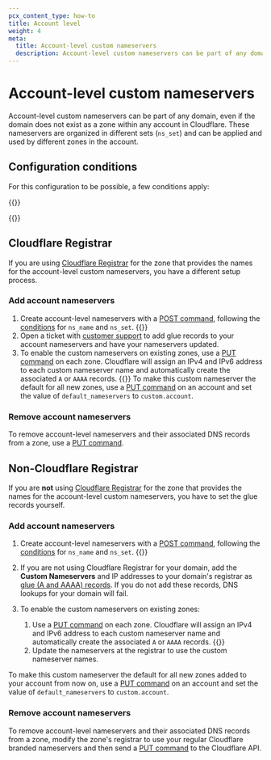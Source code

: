 ```yaml
---
pcx_content_type: how-to
title: Account level
weight: 4
meta:
  title: Account-level custom nameservers
  description: Account-level custom nameservers can be part of any domain, even if the domain does not exist as a zone within any account in Cloudflare. These nameservers are organized in different sets (`ns_set`) and can be applied and used by different zones in the account.
---
```


# Account-level custom nameservers

Account-level custom nameservers can be part of any domain, even if the domain does not exist as a zone within any account in Cloudflare. These nameservers are organized in different sets (`ns_set`) and can be applied and used by different zones in the account.

## Configuration conditions

For this configuration to be possible, a few conditions apply:

{{<render file="_acns-tcns-conditions.md" withParameters="account;;you;;You" >}}

{{<render file="_acns-tcns-byoip.md" withParameters="Account;;account" >}}

## Cloudflare Registrar

If you are using [Cloudflare Registrar](/registrar/) for the zone that provides the names for the account-level custom nameservers, you have a different setup process.

### Add account nameservers

1. Create account-level nameservers with a [POST command](/api/operations/account-level-custom-nameservers-add-account-custom-nameserver), following the [conditions](#configuration-conditions) for `ns_name` and `ns_set`.
{{<render file="_ns-set-omission-callout.md">}}
2. Open a ticket with [customer support](https://support.cloudflare.com/hc/articles/200172476) to add glue records to your account nameservers and have your nameservers updated.
3. To enable the custom nameservers on existing zones, use a [PUT command](/api/operations/account-level-custom-nameservers-usage-for-a-zone-set-account-custom-nameserver-related-zone-metadata) on each zone. Cloudflare will assign an IPv4 and IPv6 address to each custom nameserver name and automatically create the associated `A` or `AAAA` records.
{{<render file="_ns-set-omission-callout.md">}}
To make this custom nameserver the default for all new zones, use a [PUT command](/api/operations/accounts-update-account) on an account and set the value of `default_nameservers` to `custom.account`.

### Remove account nameservers

To remove account-level nameservers and their associated DNS records from a zone, use a [PUT command](/api/operations/account-level-custom-nameservers-usage-for-a-zone-set-account-custom-nameserver-related-zone-metadata).

## Non-Cloudflare Registrar

If you are **not** using [Cloudflare Registrar](/registrar/) for the zone that provides the names for the account-level custom nameservers, you have to set the glue records yourself.

### Add account nameservers

1. Create account-level nameservers with a [POST command](/api/operations/account-level-custom-nameservers-add-account-custom-nameserver), following the [conditions](#configuration-conditions) for `ns_name` and `ns_set`.
{{<render file="_ns-set-omission-callout.md">}}
2. If you are not using Cloudflare Registrar for your domain, add the **Custom Nameservers** and IP addresses to your domain's registrar as [glue (A and AAAA) records](https://www.ietf.org/rfc/rfc1912.txt). If you do not add these records, DNS lookups for your domain will fail.
3. To enable the custom nameservers on existing zones:

    1.  Use a [PUT command](/api/operations/account-level-custom-nameservers-usage-for-a-zone-set-account-custom-nameserver-related-zone-metadata) on each zone. Cloudflare will assign an IPv4 and IPv6 address to each custom nameserver name and automatically create the associated `A` or `AAAA` records.
    {{<render file="_ns-set-omission-callout.md">}}
    2.  Update the nameservers at the registrar to use the custom nameserver names.

To make this custom nameserver the default for all new zones added to your account from now on, use a [PUT command](/api/operations/accounts-update-account) on an account and set the value of `default_nameservers` to `custom.account`.

### Remove account nameservers

To remove account-level nameservers and their associated DNS records from a zone, modify the zone's registrar to use your regular Cloudflare branded nameservers and then send a [PUT command](/api/operations/account-level-custom-nameservers-usage-for-a-zone-set-account-custom-nameserver-related-zone-metadata) to the Cloudflare API.